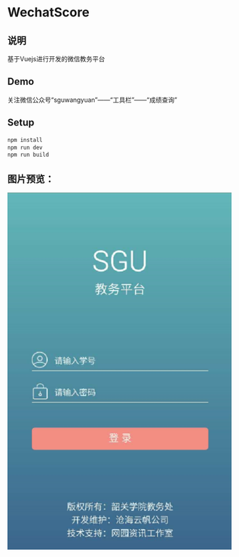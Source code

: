 # **WechatScore**



## 说明

基于Vuejs进行开发的微信教务平台

## Demo

关注微信公众号“sguwangyuan”——“工具栏”——“成绩查询”

## Setup

``` bash
npm install
npm run dev
npm run build
```

## 图片预览：

![index](index.png)